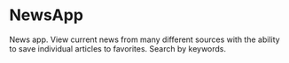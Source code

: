 # NewsApp
News app. View current news from many different sources with the ability to save individual articles to favorites. Search by keywords. 
